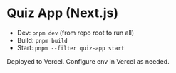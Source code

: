 # Quiz App (Next.js)

- Dev: `pnpm dev` (from repo root to run all)
- Build: `pnpm build`
- Start: `pnpm --filter quiz-app start`

Deployed to Vercel. Configure env in Vercel as needed.
